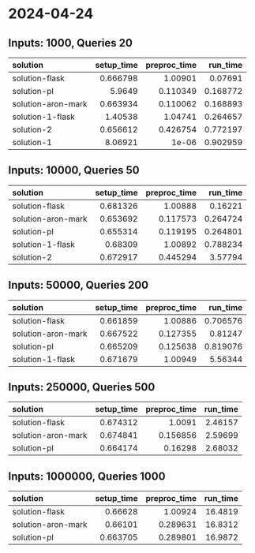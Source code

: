 # 2024-04-24

## Inputs: 1000, Queries 20

| solution           |   setup_time |   preproc_time |   run_time |
|:-------------------|-------------:|---------------:|-----------:|
| solution-flask     |     0.666798 |       1.00901  |   0.07691  |
| solution-pl        |     5.9649   |       0.110349 |   0.168772 |
| solution-aron-mark |     0.663934 |       0.110062 |   0.168893 |
| solution-1-flask   |     1.40538  |       1.04741  |   0.264657 |
| solution-2         |     0.656612 |       0.426754 |   0.772197 |
| solution-1         |     8.06921  |       1e-06    |   0.902959 |

## Inputs: 10000, Queries 50

| solution           |   setup_time |   preproc_time |   run_time |
|:-------------------|-------------:|---------------:|-----------:|
| solution-flask     |     0.681326 |       1.00888  |   0.16221  |
| solution-aron-mark |     0.653692 |       0.117573 |   0.264724 |
| solution-pl        |     0.655314 |       0.119195 |   0.264801 |
| solution-1-flask   |     0.68309  |       1.00892  |   0.788234 |
| solution-2         |     0.672917 |       0.445294 |   3.57794  |

## Inputs: 50000, Queries 200

| solution           |   setup_time |   preproc_time |   run_time |
|:-------------------|-------------:|---------------:|-----------:|
| solution-flask     |     0.661859 |       1.00886  |   0.706576 |
| solution-aron-mark |     0.667522 |       0.127355 |   0.81247  |
| solution-pl        |     0.665209 |       0.125638 |   0.819076 |
| solution-1-flask   |     0.671679 |       1.00949  |   5.56344  |

## Inputs: 250000, Queries 500

| solution           |   setup_time |   preproc_time |   run_time |
|:-------------------|-------------:|---------------:|-----------:|
| solution-flask     |     0.674312 |       1.0091   |    2.46157 |
| solution-aron-mark |     0.674841 |       0.156856 |    2.59699 |
| solution-pl        |     0.664174 |       0.16298  |    2.68032 |

## Inputs: 1000000, Queries 1000

| solution           |   setup_time |   preproc_time |   run_time |
|:-------------------|-------------:|---------------:|-----------:|
| solution-flask     |     0.66628  |       1.00924  |    16.4819 |
| solution-aron-mark |     0.66101  |       0.289631 |    16.8312 |
| solution-pl        |     0.663705 |       0.289801 |    16.9872 |